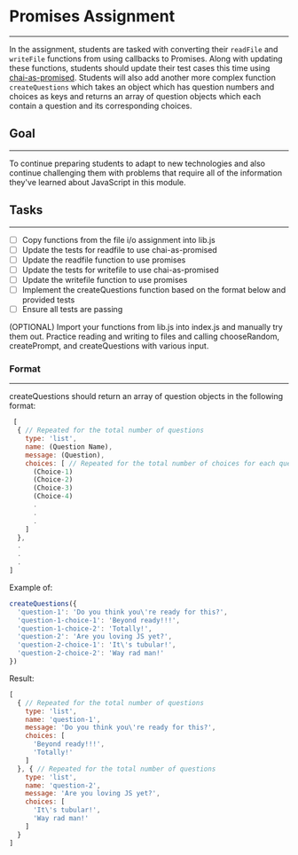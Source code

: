 # Promises Assignment

---

In the assignment, students are tasked with converting their ```readFile``` and ```writeFile``` functions from using callbacks to Promises. Along with updating these functions, students should update their test cases this time using [chai-as-promised](http://chaijs.com/plugins/chai-as-promised/). Students will also add another more complex function ```createQuestions``` which takes an object which has question numbers and choices as keys and returns an array of question objects which each contain a question and its corresponding choices.

## Goal

---

To continue preparing students to adapt to new technologies and also continue challenging them with problems that require all of the information they've learned about JavaScript in this module.

## Tasks

---

- [ ] Copy functions from the file i/o assignment into lib.js
- [ ] Update the tests for readfile to use chai-as-promised
- [ ] Update the readfile function to use promises
- [ ] Update the tests for writefile to use chai-as-promised
- [ ] Update the writefile function to use promises
- [ ] Implement the createQuestions function based on the format below and provided tests
- [ ] Ensure all tests are passing

(OPTIONAL) Import your functions from lib.js into index.js and manually try them out. Practice reading and writing to files and calling chooseRandom, createPrompt, and createQuestions with various input.

### Format

---

createQuestions should return an array of question objects in the following format:

``` javascript
 [
  { // Repeated for the total number of questions
    type: 'list',
    name: (Question Name),
    message: (Question),
    choices: [ // Repeated for the total number of choices for each question
      (Choice-1)
      (Choice-2)
      (Choice-3)
      (Choice-4)
      .
      .
      .
    ]
  },
  .
  .
  .
]
```

Example of:

``` javascript
createQuestions({
  'question-1': 'Do you think you\'re ready for this?',
  'question-1-choice-1': 'Beyond ready!!!',
  'question-1-choice-2': 'Totally!',
  'question-2': 'Are you loving JS yet?',
  'question-2-choice-1': 'It\'s tubular!',
  'question-2-choice-2': 'Way rad man!'
})
```

Result:

``` javascript
[
  { // Repeated for the total number of questions
    type: 'list',
    name: 'question-1',
    message: 'Do you think you\'re ready for this?',
    choices: [
      'Beyond ready!!!',
      'Totally!'
    ]
  }, { // Repeated for the total number of questions
    type: 'list',
    name: 'question-2',
    message: 'Are you loving JS yet?',
    choices: [
      'It\'s tubular!',
      'Way rad man!'
    ]
  }
]
```